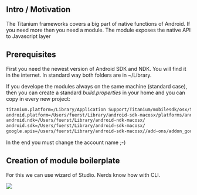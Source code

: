 Intro / Motivation
------------------


The Titanium frameworks covers a big part of native functions of Android. If you need more then you need a module. The module exposes the native API to Javascript layer


Prerequisites
-------------

First you need the newest version of Android SDK and NDK. You will find it in the internet. In standard way both folders are in ~/Library.

If you develope the modules always on the same machine (standard case), then you can create a standard *build.properties* in your home and you can copy in every new project:

```xml
titanium.platform=/Library/Application Support/Titanium/mobilesdk/osx/5.3.0.GA/android
android.platform=/Users/fuerst/Library/android-sdk-macosx/platforms/android-23
android.ndk=/Users/fuerst/Library/android-ndk-macosx/
android.sdk=/Users/fuerst/Library/android-sdk-macosx/
google.apis=/users/fuerst/Library/android-sdk-macosx//add-ons/addon_google_apis_google_inc_8
```

In the end you must change the account name ;-)

Creation of module boilerplate
------------------------------

For this we can use wizard of Studio. Nerds know how with CLI.

![](https://raw.githubusercontent.com/AppWerft/TitaniumAndroidModuleDevelopment/master/images/d1.jpg)


